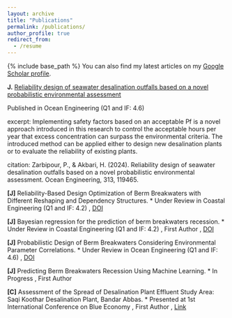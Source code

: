 ```yaml
---
layout: archive
title: "Publications"
permalink: /publications/
author_profile: true
redirect_from:
  - /resume
---
```


{% include base_path %}
You can also find my latest articles on my [Google Scholar profile](https://scholar.google.com/citations?user=V5aIzssAAAAJ&hl=en&authuser=1).

**J.** [Reliability design of seawater desalination outfalls based on a novel probabilistic environmental assessment](https://doi.org/10.1016/j.oceaneng.2024.119465)

Published in Ocean Engineering (Q1 and IF: 4.6)

excerpt: Implementing safety factors based on an acceptable Pf is a novel approach introduced in this research to control the acceptable hours per year that excess concentration can surpass the environmental criteria. The introduced method can be applied either to design new desalination plants or to evaluate the reliability of existing plants.

citation: Zarbipour, P., & Akbari, H. (2024). Reliability design of seawater desalination outfalls based on a novel probabilistic environmental assessment. Ocean Engineering, 313, 119465.
    
**[J]** Reliability-Based Design Optimization of Berm Breakwaters with Different Reshaping and Dependency Structures.
    *   Under Review in Coastal Engineering (Q1 and IF: 4.2) , [DOI](https://doi.org/)
    
**[J]** Bayesian regression for the prediction of berm breakwaters recession.
    *   Under Review in Coastal Engineering (Q1 and IF: 4.2) , First Author , [DOI](https://doi.org/)
    
**[J]** Probabilistic Design of Berm Breakwaters Considering Environmental Parameter Correlations.
    *   Under Review in Ocean Engineering (Q1 and IF: 4.6) , [DOI](https://doi.org/)
    
**[J]** Predicting Berm Breakwaters Recession Using Machine Learning.
    *   In Progress , First Author
    
**[C]** Assessment of the Spread of Desalination Plant Effluent Study Area: Saqi Koothar Desalination Plant, Bandar Abbas.
    * Presented at 1st International Conference on Blue Economy , First Author , [Link](https://en.civilica.com/doc/1994723/)



